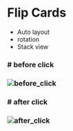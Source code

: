 # Flip Cards

- Auto layout
- rotation
- Stack view

### # before click





### ![before_click](before_click.png)



### # after click

### ![after_click](after_click.png)

